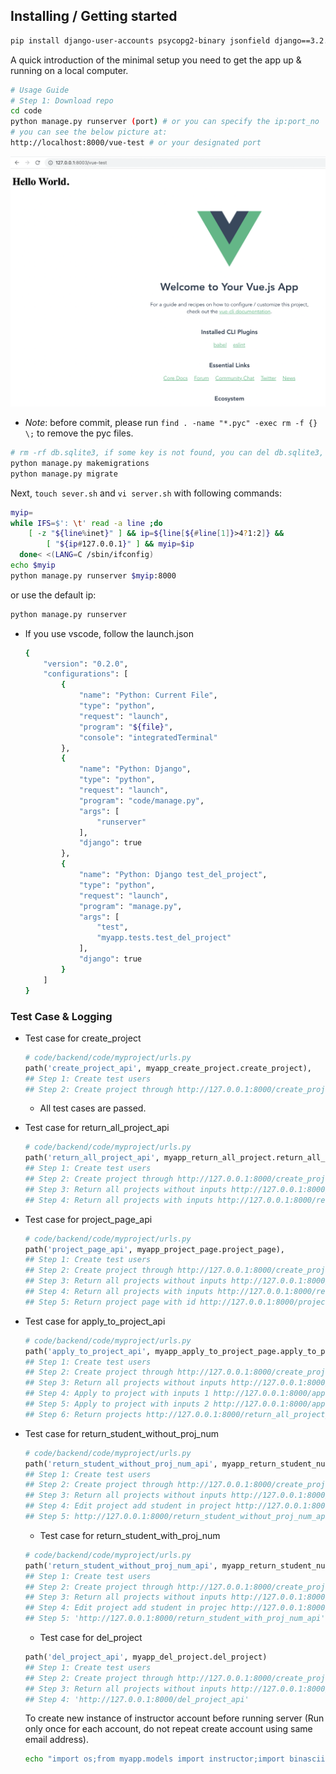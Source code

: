 ## Installing / Getting started
```bash
pip install django-user-accounts psycopg2-binary jsonfield django==3.2.7
```
A quick introduction of the minimal setup you need to get the app up & running on a local computer. 

```bash
# Usage Guide
# Step 1: Download repo
cd code
python manage.py runserver (port) # or you can specify the ip:port_no
# you can see the below picture at:
http://localhost:8000/vue-test # or your designated port
```
![image](helloworld.png)

- *Note*: before commit, please run `find . -name "*.pyc" -exec rm -f {} \;` to remove the pyc files.

```bash
# rm -rf db.sqlite3, if some key is not found, you can del db.sqlite3, otherwise no need
python manage.py makemigrations
python manage.py migrate
```

Next, `touch sever.sh` and `vi server.sh` with following commands:
```bash
myip=
while IFS=$': \t' read -a line ;do
    [ -z "${line%inet}" ] && ip=${line[${#line[1]}>4?1:2]} &&
        [ "${ip#127.0.0.1}" ] && myip=$ip
  done< <(LANG=C /sbin/ifconfig)
echo $myip
python manage.py runserver $myip:8000
```
or use the default ip:
```bash
python manage.py runserver
```

- If you use vscode, follow the launch.json
  ```bash
  {
      "version": "0.2.0",
      "configurations": [
          {
              "name": "Python: Current File",
              "type": "python",
              "request": "launch",
              "program": "${file}",
              "console": "integratedTerminal"
          },
          {
              "name": "Python: Django",
              "type": "python",
              "request": "launch",
              "program": "code/manage.py",
              "args": [
                  "runserver"
              ],
              "django": true
          },
          {
              "name": "Python: Django test_del_project",
              "type": "python",
              "request": "launch",
              "program": "manage.py",
              "args": [
                  "test",
                  "myapp.tests.test_del_project"
              ],
              "django": true
          }
      ]
  }
  ```

### Test Case & Logging
- Test case for create_project
  ```python
  # code/backend/code/myproject/urls.py
  path('create_project_api', myapp_create_project.create_project),
  ## Step 1: Create test users
  ## Step 2: Create project through http://127.0.0.1:8000/create_project_api
  ```
  - All test cases are passed.
- Test case for return_all_project_api
  ```python
  # code/backend/code/myproject/urls.py
  path('return_all_project_api', myapp_return_all_project.return_all_project),
  ## Step 1: Create test users
  ## Step 2: Create project through http://127.0.0.1:8000/create_project_api
  ## Step 3: Return all projects without inputs http://127.0.0.1:8000/return_all_project_api
  ## Step 4: Return all projects with inputs http://127.0.0.1:8000/return_all_project_api
  ```
- Test case for project_page_api
  ```python
  # code/backend/code/myproject/urls.py
  path('project_page_api', myapp_project_page.project_page),
  ## Step 1: Create test users
  ## Step 2: Create project through http://127.0.0.1:8000/create_project_api
  ## Step 3: Return all projects without inputs http://127.0.0.1:8000/return_all_project_api
  ## Step 4: Return all projects with inputs http://127.0.0.1:8000/return_all_project_api
  ## Step 5: Return project page with id http://127.0.0.1:8000/project_page_api
  ```
- Test case for apply_to_project_api
  ```python
  # code/backend/code/myproject/urls.py
  path('apply_to_project_api', myapp_apply_to_project_page.apply_to_project),
  ## Step 1: Create test users
  ## Step 2: Create project through http://127.0.0.1:8000/create_project_api
  ## Step 3: Return all projects without inputs http://127.0.0.1:8000/return_all_project_api
  ## Step 4: Apply to project with inputs 1 http://127.0.0.1:8000/apply_to_project_api
  ## Step 5: Apply to project with inputs 2 http://127.0.0.1:8000/apply_to_project_api
  ## Step 6: Return projects http://127.0.0.1:8000/return_all_project_api
  ```
- Test case for return_student_without_proj_num
  ```python
  # code/backend/code/myproject/urls.py
  path('return_student_without_proj_num_api', myapp_return_student_num.return_student_without_proj_num),
  ## Step 1: Create test users
  ## Step 2: Create project through http://127.0.0.1:8000/create_project_api
  ## Step 3: Return all projects without inputs http://127.0.0.1:8000/return_all_project_api
  ## Step 4: Edit project add student in project http://127.0.0.1:8000/project_page_edit_api
  ## Step 5: http://127.0.0.1:8000/return_student_without_proj_num_api
  ```

  - Test case for return_student_with_proj_num
  ```python
  # code/backend/code/myproject/urls.py
  path('return_student_without_proj_num_api', myapp_return_student_num.return_student_with_proj_num),
  ## Step 1: Create test users
  ## Step 2: Create project through http://127.0.0.1:8000/create_project_api
  ## Step 3: Return all projects without inputs http://127.0.0.1:8000/return_all_project_api
  ## Step 4: Edit project add student in projec http://127.0.0.1:8000/project_page_edit_api
  ## Step 5: 'http://127.0.0.1:8000/return_student_with_proj_num_api'
  ```

  - Test case for del_project
  ```python
  path('del_project_api', myapp_del_project.del_project)
  ## Step 1: Create test users
  ## Step 2: Create project through http://127.0.0.1:8000/create_project_api
  ## Step 3: Return all projects without inputs http://127.0.0.1:8000/return_all_project_api
  ## Step 4: 'http://127.0.0.1:8000/del_project_api'
  ```
  
  To create new instance of instructor account before running server (Run only once for each account, do not repeat create account using same email address).
  ```bash
  echo "import os;from myapp.models import instructor;import binascii; ins = instructor.objects.get_or_create(name='Instructor', avatar='tiger', type=1, password='123456', defaults={'email':'admin@jhu.edu'}, uid=binascii.hexlify(os.urandom(20)).decode())" | python manage.py shell
  ```
